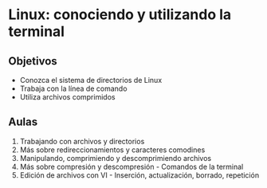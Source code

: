 Linux: conociendo y utilizando la terminal
===========================================

## Objetivos

- Conozca el sistema de directorios de Linux
- Trabaja con la línea de comando
- Utiliza archivos comprimidos

## Aulas

1. Trabajando con archivos y directorios
2. Más sobre redireccionamientos y caracteres comodines
3. Manipulando, comprimiendo y descomprimiendo archivos 
4. Más sobre compresión y descompresión - Comandos de la terminal
5. Edición de archivos con VI - Inserción, actualización, borrado, repetición